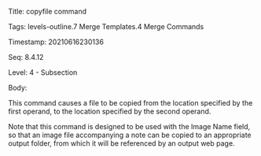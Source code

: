 Title:  copyfile command

Tags:   levels-outline.7 Merge Templates.4 Merge Commands

Timestamp: 20210616230136

Seq:    8.4.12

Level:  4 - Subsection

Body: 

This command causes a file to be copied from the location specified by the first operand, to the location specified by the second operand. 

Note that this command is designed to be used with the Image Name field, so that an image file accompanying a note can be copied to an appropriate output folder, from which it will be referenced by an output web page.

